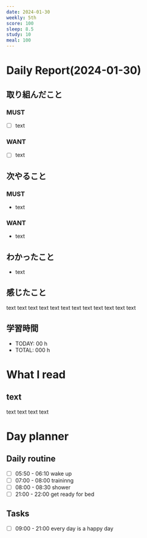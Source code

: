 ```yaml
---
date: 2024-01-30
weekly: 5th
score: 100
sleep: 8.5
study: 10
meal: 100
---
```

# Daily Report(2024-01-30)
## 取り組んだこと
### MUST
- [ ] text
### WANT
- [ ] text
## 次やること
### MUST
- text
### WANT
- text
## わかったこと
- text
## 感じたこと
text text text text text text text text text text text text
## 学習時間
- TODAY: 00 h
- TOTAL: 000 h
# What I read
## text 
text text text text

# Day planner
## Daily routine
- [ ] 05:50 - 06:10 wake up
- [ ] 07:00 - 08:00 traininng
- [ ] 08:00 - 08:30 shower
- [ ] 21:00 - 22:00 get ready for bed
## Tasks
- [ ] 09:00 - 21:00 every day is a happy day